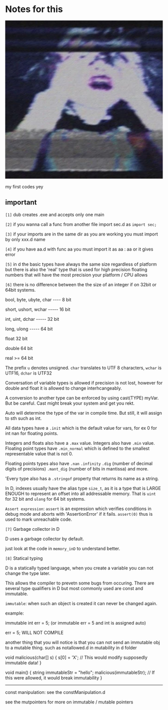 # Notes for this
<p align="center"> <img src="../imgs/0221e0ab-0ac0-4458-9488-5edcff7031eb.jpg"><p>
my first codes yey

## important

``[1]`` dub creates .exe and accepts only one main

``[2]`` if you wanna call a func from another file import sec.d as `import sec;`

``[3]`` if your imports are in the same dir as you are working you must import by only xxx.d name

``[4]`` if you have aa.d with func aa you must import it as aa : aa or it gives error

``[5]`` in d the basic types have always the same size regardless of platform but there is also the 'real' type that is used for high precision floating numbers that will have the most precision your platform / CPU allows

``[6]`` there is no difference between the the size of an integer if on 32bit or 64bit systems.

bool, byte, ubyte, char ---- 8 bit

short, ushort, wchar ----- 16 bit

int, uint, dchar ----- 32 bit

long, ulong ----- 64 bit

float 32 bit

double 64 bit 

real >= 64 bit

The prefix `u` denotes unsigned. `char` translates to UTF 8 characters, `wchar` is UTF16, `dchar` is UTF32

Conversation of variable types is allowed if precision is not lost,
however for double and float it is allowed to change interhcangeably.

A conversion to another type can be enforced by using cast(TYPE) myVar. But be careful. Cast might break your system and get you rekt.

Auto will determine the type of the var in compile time. But still, it will assign to sth such as int.

All data types have a `.init` which is the default value for vars, for ex 0 for int nan for floating points.

Integers and floats also have a ``.max`` value. Integers also have `.min` value. Floating point types have `.min_normal` which is defined to the smallest representable value that is not 0.

Floating points types also have `.nan` `.infinity` `.dig` (number of decimal digits of precisions) `.mant_dig` (number of bits in mantissa) and more.

'Every type also has a `.stringof` property that returns its name as a string.

In D, indexes usually have the alias type `size_t`, as it is a type that is LARGE ENOUGH to represent an offset into all addressable memory. That is `uint` for 32 bit and `ulong` for 64 bit systems.

`Assert expression`: `assert` is an expression which verifies conditions in debug mode and aborts with 'AssertionError' if it fails. `assert(0)` thus is used to mark unreachable code.



``[7]`` Garbage collector in D

D uses a garbage collector by default.

just look at the code in `memory_inD` to understand better.

``[8]`` Statical typing

D is a statically typed language, when you create a variable you can not change the type later.

This allows the compiler to prevetn some bugs from occuring. There are several type qualifiers in D but most commonly used are const and immutable.

``immutable``: when such an object is created it can never be changed again.

example:

immutable int err = 5; (or immutable err = 5 and int is assigned auto)

err = 5; WILL NOT COMPILE

another thing that you will notice is that you can not send an immutable obj to a mutable thing. such as notallowed.d in mutability in d folder


void malicious(char[] s) {
    s[0] = 'X';  // This would modify supposedly immutable data!
}

void main() {
    string immutableStr = "hello";
    malicious(immutableStr);  // If this were allowed, it would break immutability
}

------------------------------


const manipulation: see the constManipulation.d

see the mutpointers for more on immutable / mutable pointers 
